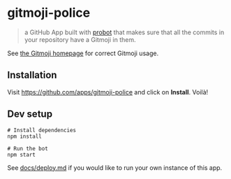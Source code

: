 # gitmoji-police

> a GitHub App built with [probot](https://github.com/probot/probot) that makes sure that all the commits in your repository have a Gitmoji in them.

See [the Gitmoji homepage](http://gitmoji.carloscuesta.me/) for correct Gitmoji usage.

## Installation

Visit https://github.com/apps/gitmoji-police and click on **Install**. Voilà!

## Dev setup

```
# Install dependencies
npm install

# Run the bot
npm start
```

See [docs/deploy.md](docs/deploy.md) if you would like to run your own instance of this app.
